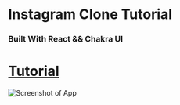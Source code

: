 # Instagram Clone Tutorial

### Built With React && Chakra UI

# [Tutorial](https://youtu.be/0iPi2Ky6lWI)

![Screenshot of App](https://i.ibb.co/2PBMSXd/insta-thumbnail.png)
